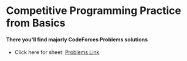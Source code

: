 # Competitive Programming Practice from Basics

#### There you'll find majorly CodeForces Problems solutions

- Click here for sheet: <a onclick="window.open(this.href,'_blank');return false;" href="https://docs.google.com/spreadsheets/d/1M1eR2t133svW6AMOIuGa2RPCk0z8f1itHbxuugpTKQo/edit?usp=sharing">Problems Link</a>